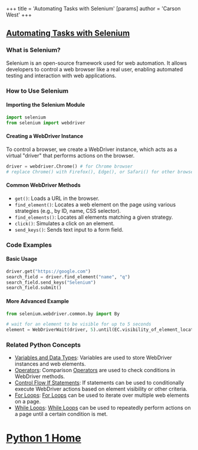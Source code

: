 +++
 title = 'Automating Tasks with Selenium'
[params]
	author = 'Carson West'
+++
## [Automating Tasks with Selenium](./../automating-tasks-with-selenium/)

### What is Selenium?
Selenium is an open-source framework used for web automation. It allows developers to control a web browser like a real user, enabling automated testing and interaction with web applications.

### How to Use Selenium
#### Importing the Selenium Module
```python
import selenium
from selenium import webdriver
```

#### Creating a WebDriver Instance
To control a browser, we create a WebDriver instance, which acts as a virtual "driver" that performs actions on the browser.
```python
driver = webdriver.Chrome() # for Chrome browser
# replace Chrome() with Firefox(), Edge(), or Safari() for other browsers
```

#### Common WebDriver Methods
- `get()`: Loads a URL in the browser.
- `find_element()`: Locates a web element on the page using various strategies (e.g., by ID, name, CSS selector).
- `find_elements()`: Locates all elements matching a given strategy.
- `click()`: Simulates a click on an element.
- `send_keys()`: Sends text input to a form field.

### Code Examples
#### Basic Usage
```python
driver.get("https://google.com")
search_field = driver.find_element("name", "q")
search_field.send_keys("Selenium")
search_field.submit()
```

#### More Advanced Example
```python
from selenium.webdriver.common.by import By

# wait for an element to be visible for up to 5 seconds
element = WebDriverWait(driver, 5).until(EC.visibility_of_element_located((By.ID, "example_id")))
```

### Related Python Concepts
- [Variables and Data Types](./../variables-and-data-types/): Variables are used to store WebDriver instances and web elements.
- [Operators](./../operators/): Comparison [Operators](./../operators/) are used to check conditions in WebDriver methods.
- [Control Flow If Statements](./../control-flow-if-statements/): If statements can be used to conditionally execute WebDriver actions based on element visibility or other criteria.
- [For Loops](./../for-loops/): [For Loops](./../for-loops/) can be used to iterate over multiple web elements on a page.
- [While Loops](./../while-loops/): [While Loops](./../while-loops/) can be used to repeatedly perform actions on a page until a certain condition is met.
# [Python 1 Home](./../python-1-home/)
